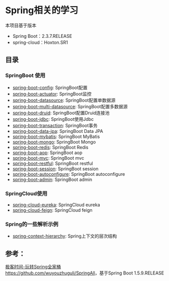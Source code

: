 # Spring相关的学习

本项目基于版本
* Spring Boot：2.3.7.RELEASE
* spring-cloud：Hoxton.SR1

## 目录
### SpringBoot 使用
* [spring-boot-config](https://github.com/qxklove/spring-all-study/tree/master/spring-boot-config): SpringBoot配置
* [spring-boot-actuator](https://github.com/qxklove/spring-all-study/tree/master/spring-boot-actuator): SpringBoot监控
* [spring-boot-datasource](https://github.com/qxklove/spring-all-study/tree/master/spring-boot-datasource): SpringBoot配置单数据源
* [spring-boot-multi-datasource](https://github.com/qxklove/spring-all-study/tree/master/spring-boot-multi-datasource): SpringBoot配置多数据源
* [spring-boot-druid](https://github.com/qxklove/spring-all-study/tree/master/spring-boot-druid): SpringBoot配置Druid连接池
* [spring-boot-jdbc](https://github.com/qxklove/spring-all-study/tree/master/spring-boot-jdbc): SpringBoot使用Jdbc
* [spring-boot-transaction](https://github.com/qxklove/spring-all-study/tree/master/spring-boot-transaction): SpringBoot事务
* [spring-boot-data-jpa](https://github.com/qxklove/spring-all-study/tree/master/spring-boot-data-jpa): SpringBoot Data JPA
* [spring-boot-mybatis](https://github.com/qxklove/spring-all-study/tree/master/spring-boot-mybatis): SpringBoot MyBatis
* [spring-boot-mongo](https://github.com/qxklove/spring-all-study/tree/master/spring-boot-mongo): SpringBoot Mongo
* [spring-boot-redis](https://github.com/qxklove/spring-all-study/tree/master/spring-boot-redis): SpringBoot Redis
* [spring-boot-aop](https://github.com/qxklove/spring-all-study/tree/master/spring-boot-aop): SpringBoot aop
* [spring-boot-mvc](https://github.com/qxklove/spring-all-study/tree/master/spring-boot-mvc): SpringBoot mvc
* [spring-boot-restful](https://github.com/qxklove/spring-all-study/tree/master/spring-boot-restful): SpringBoot restful
* [spring-boot-session](https://github.com/qxklove/spring-all-study/tree/master/spring-boot-session): SpringBoot session
* [spring-boot-autoconfigure](https://github.com/qxklove/spring-all-study/tree/master/spring-boot-autoconfigure): SpringBoot autoconfigure
* [spring-boot-admin](https://github.com/qxklove/spring-all-study/tree/master/spring-boot-admin): SpringBoot admin

### SpringCloud使用
* [spring-cloud-eureka](https://github.com/qxklove/spring-all-study/tree/master/spring-cloud-eureka): SpringCloud eureka
* [spring-cloud-feign](https://github.com/qxklove/spring-all-study/tree/master/spring-cloud-feign): SpringCloud feign

### Spring的一些解析示例
* [spring-context-hierarchy](https://github.com/qxklove/spring-all-study/tree/master/spring-context-hierarchy): Spring上下文的层次结构

## 参考：
[极客时间-玩转Spring全家桶](https://time.geekbang.org/course/intro/100023501)  
<https://github.com/wuyouzhuguli/SpringAll>，基于Spring Boot 1.5.9.RELEASE  

